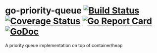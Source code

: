 # go-priority-queue [![Build Status](https://travis-ci.org/jupp0r/go-priority-queue.svg?branch=master)](https://travis-ci.org/jupp0r/go-priority-queue) [![Coverage Status](https://coveralls.io/repos/github/jupp0r/go-priority-queue/badge.svg?branch=master)](https://coveralls.io/github/jupp0r/go-priority-queue?branch=master) [![Go Report Card](https://goreportcard.com/badge/github.com/jupp0r/go-priority-queue)](https://goreportcard.com/report/github.com/jupp0r/go-priority-queue) [![GoDoc](https://godoc.org/github.com/jupp0r/go-priority-queue?status.svg)](https://godoc.org/github.com/jupp0r/go-priority-queue)
A priority queue implementation on top of container/heap
